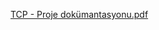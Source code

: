 [TCP - Proje dokümantasyonu.pdf](https://github.com/Puyz/TCP/files/10529601/TCP.-.Proje.dokumantasyonu.pdf)
